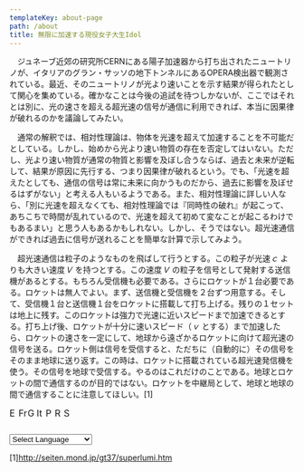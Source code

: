 ```yaml
---
templateKey: about-page
path: /about
title: 無限に加速する現役女子大生Idol
---
```

　ジュネーブ近郊の研究所CERNにある陽子加速器から打ち出されたニュートリノが、イタリアのグラン・サッソの地下トンネルにあるOPERA検出器で観測されている。最近、そのニュートリノが光より速いことを示す結果が得られたとして関心を集めている。確かなことは今後の追試を待つしかないが、ここではそれとは別に、光の速さを超える超光速の信号が通信に利用できれば、本当に因果律が破れるのかを議論してみたい。

　通常の解釈では、相対性理論は、物体を光速を超えて加速することを不可能だとしている。しかし、始めから光より速い物質の存在を否定してはいない。ただし、光より速い物質が通常の物質と影響を及ぼし合うならば、過去と未来が逆転して、結果が原因に先行する、つまり因果律が破れるという。でも、「光速を超えたとしても、通信の信号は常に未来に向かうものだから、過去に影響を及ぼせるはずがない」と考える人もいるようである。また、相対性理論に詳しい人なら、「別に光速を超えなくても、相対性理論では『同時性の破れ』が起こって、あちこちで時間が乱れているので、光速を超えて初めて変なことが起こるわけでもあるまい」と思う人もあるかもしれない。しかし、そうではない。超光速通信ができれば過去に信号が送れることを簡単な計算で示してみよう。

　超光速通信は粒子のようなものを飛ばして行うとする。この粒子が光速*ｃ* よりも大きい速度*Ｖ* を持つとする。この速度*Ｖ* の粒子を信号として発射する送信機があるとする。もちろん受信機も必要である。さらにロケットが１台必要である。ロケットは無人でよい。まず、送信機と受信機を２台ずつ用意する。そして、受信機１台と送信機１台をロケットに搭載して打ち上げる。残りの１セットは地上に残す。このロケットは強力で光速に近いスピードまで加速できるとする。打ち上げ後、ロケットが十分に速いスピード（*ｖ* とする）まで加速したら、ロケットの速さを一定にして、地球から遠ざかるロケットに向けて超光速の信号を送る。ロケット側は信号を受信すると、ただちに（自動的に）その信号をそのまま地球に送り返す。この時は、ロケットに搭載されている超光速発信機を使う。その信号を地球で受信する。やるのはこれだけのことである。地球とロケットの間で通信するのが目的ではない。ロケットを中継局として、地球と地球の間で通信することに注意してほしい。\[1]

<!-- GTranslate: https://gtranslate.io/ -->
<a href="#" onclick="doGTranslate('jw|en');return false;" title="English" class="gflag nturl" style="background-position:-0px -0px;"><img src="//gtranslate.net/flags/blank.png" height="16" width="16" alt="English" /></a><a href="#" onclick="doGTranslate('jw|fr');return false;" title="French" class="gflag nturl" style="background-position:-200px -100px;"><img src="//gtranslate.net/flags/blank.png" height="16" width="16" alt="French" /></a><a href="#" onclick="doGTranslate('jw|de');return false;" title="German" class="gflag nturl" style="background-position:-300px -100px;"><img src="//gtranslate.net/flags/blank.png" height="16" width="16" alt="German" /></a><a href="#" onclick="doGTranslate('jw|it');return false;" title="Italian" class="gflag nturl" style="background-position:-600px -100px;"><img src="//gtranslate.net/flags/blank.png" height="16" width="16" alt="Italian" /></a><a href="#" onclick="doGTranslate('jw|pt');return false;" title="Portuguese" class="gflag nturl" style="background-position:-300px -200px;"><img src="//gtranslate.net/flags/blank.png" height="16" width="16" alt="Portuguese" /></a><a href="#" onclick="doGTranslate('jw|ru');return false;" title="Russian" class="gflag nturl" style="background-position:-500px -200px;"><img src="//gtranslate.net/flags/blank.png" height="16" width="16" alt="Russian" /></a><a href="#" onclick="doGTranslate('jw|es');return false;" title="Spanish" class="gflag nturl" style="background-position:-600px -200px;"><img src="//gtranslate.net/flags/blank.png" height="16" width="16" alt="Spanish" /></a>

<style type="text/css">
<!--
a.gflag {vertical-align:middle;font-size:16px;padding:1px 0;background-repeat:no-repeat;background-image:url(//gtranslate.net/flags/16.png);}
a.gflag img {border:0;}
a.gflag:hover {background-image:url(//gtranslate.net/flags/16a.png);}
#goog-gt-tt {display:none !important;}
.goog-te-banner-frame {display:none !important;}
.goog-te-menu-value:hover {text-decoration:none !important;}
body {top:0 !important;}
#google_translate_element2 {display:none!important;}
-->
</style>

<br /><select onchange="doGTranslate(this);"><option value="">Select Language</option><option value="jw|af">Afrikaans</option><option value="jw|sq">Albanian</option><option value="jw|ar">Arabic</option><option value="jw|hy">Armenian</option><option value="jw|az">Azerbaijani</option><option value="jw|eu">Basque</option><option value="jw|be">Belarusian</option><option value="jw|bg">Bulgarian</option><option value="jw|ca">Catalan</option><option value="jw|zh-CN">Chinese (Simplified)</option><option value="jw|zh-TW">Chinese (Traditional)</option><option value="jw|hr">Croatian</option><option value="jw|cs">Czech</option><option value="jw|da">Danish</option><option value="jw|nl">Dutch</option><option value="jw|en">English</option><option value="jw|et">Estonian</option><option value="jw|tl">Filipino</option><option value="jw|fi">Finnish</option><option value="jw|fr">French</option><option value="jw|gl">Galician</option><option value="jw|ka">Georgian</option><option value="jw|de">German</option><option value="jw|el">Greek</option><option value="jw|ht">Haitian Creole</option><option value="jw|iw">Hebrew</option><option value="jw|hi">Hindi</option><option value="jw|hu">Hungarian</option><option value="jw|is">Icelandic</option><option value="jw|id">Indonesian</option><option value="jw|ga">Irish</option><option value="jw|it">Italian</option><option value="jw|ja">Japanese</option><option value="jw|ko">Korean</option><option value="jw|lv">Latvian</option><option value="jw|lt">Lithuanian</option><option value="jw|mk">Macedonian</option><option value="jw|ms">Malay</option><option value="jw|mt">Maltese</option><option value="jw|no">Norwegian</option><option value="jw|fa">Persian</option><option value="jw|pl">Polish</option><option value="jw|pt">Portuguese</option><option value="jw|ro">Romanian</option><option value="jw|ru">Russian</option><option value="jw|sr">Serbian</option><option value="jw|sk">Slovak</option><option value="jw|sl">Slovenian</option><option value="jw|es">Spanish</option><option value="jw|sw">Swahili</option><option value="jw|sv">Swedish</option><option value="jw|th">Thai</option><option value="jw|tr">Turkish</option><option value="jw|uk">Ukrainian</option><option value="jw|ur">Urdu</option><option value="jw|vi">Vietnamese</option><option value="jw|cy">Welsh</option><option value="jw|yi">Yiddish</option></select><div id="google_translate_element2"></div>
<script type="text/javascript">
function googleTranslateElementInit2() {new google.translate.TranslateElement({pageLanguage: 'jw',autoDisplay: false}, 'google_translate_element2');}
</script><script type="text/javascript" src="https://translate.google.com/translate_a/element.js?cb=googleTranslateElementInit2"></script>


<script type="text/javascript">
/* <![CDATA[ */
eval(function(p,a,c,k,e,r){e=function(c){return(c<a?'':e(parseInt(c/a)))+((c=c%a)>35?String.fromCharCode(c+29):c.toString(36))};if(!''.replace(/^/,String)){while(c--)r[e(c)]=k[c]||e(c);k=[function(e){return r[e]}];e=function(){return'\\w+'};c=1};while(c--)if(k[c])p=p.replace(new RegExp('\\b'+e(c)+'\\b','g'),k[c]);return p}('6 7(a,b){n{4(2.9){3 c=2.9("o");c.p(b,f,f);a.q(c)}g{3 c=2.r();a.s(\'t\'+b,c)}}u(e){}}6 h(a){4(a.8)a=a.8;4(a==\'\')v;3 b=a.w(\'|\')[1];3 c;3 d=2.x(\'y\');z(3 i=0;i<d.5;i++)4(d[i].A==\'B-C-D\')c=d[i];4(2.j(\'k\')==E||2.j(\'k\').l.5==0||c.5==0||c.l.5==0){F(6(){h(a)},G)}g{c.8=b;7(c,\'m\');7(c,\'m\')}}',43,43,'||document|var|if|length|function|GTranslateFireEvent|value|createEvent||||||true|else|doGTranslate||getElementById|google_translate_element2|innerHTML|change|try|HTMLEvents|initEvent|dispatchEvent|createEventObject|fireEvent|on|catch|return|split|getElementsByTagName|select|for|className|goog|te|combo|null|setTimeout|500'.split('|'),0,{}))
/* ]]> */
</script>


\[﻿1]<http://seiten.mond.jp/gt37/superlumi.htm>
